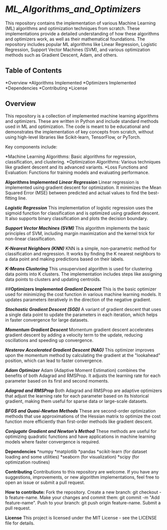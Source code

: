 # ***ML_Algorithms_and_Optimizers***


This repository contains the implementation of various Machine Learning (ML) algorithms and optimization techniques from scratch. These implementations provide a detailed understanding of how these algorithms and optimizers work, as well as their mathematical foundations. The repository includes popular ML algorithms like Linear Regression, Logistic Regression, Support Vector Machines (SVM), and various optimization methods such as Gradient Descent, Adam, and others.

## **Table of Contents**

*Overview
*Algorithms Implemented
*Optimizers Implemented
*Dependencies
*Contributing
*License



## **Overview**
This repository is a collection of implemented machine learning algorithms and optimizers. These are written in Python and include standard methods used in ML and optimization. The code is meant to be educational and demonstrates the implementation of key concepts from scratch, without using high-level libraries like Scikit-learn, TensorFlow, or PyTorch.

Key components include:

*Machine Learning Algorithms: Basic algorithms for regression, classification, and clustering.
*Optimization Algorithms: Various techniques like gradient descent and its advanced variants.
*Loss Functions and Evaluation: Functions for training models and evaluating performance.

**Algorithms Implemented**
***Linear Regression***
Linear regression is implemented using gradient descent for optimization. It minimizes the Mean Squared Error (MSE) between predicted and actual values to find the best-fitting line.

***Logistic Regression***
This implementation of logistic regression uses the sigmoid function for classification and is optimized using gradient descent. It also supports binary classification and plots the decision boundary.

***Support Vector Machines (SVM)***
This algorithm implements the basic principles of SVM, including margin maximization and the kernel trick for non-linear classification.

***K-Nearest Neighbors (KNN)***
KNN is a simple, non-parametric method for classification and regression. It works by finding the K nearest neighbors to a data point and making predictions based on their labels.

***K-Means Clustering***
This unsupervised algorithm is used for clustering data points into K clusters. The implementation includes steps like assigning data points to clusters and updating centroids.

##**Optimizers Implemented**
***Gradient Descent***
This is the basic optimizer used for minimizing the cost function in various machine learning models. It updates parameters iteratively in the direction of the negative gradient.

***Stochastic Gradient Descent (SGD)***
A variant of gradient descent that uses a single data point to update the parameters in each iteration, which helps in faster convergence for large datasets.

***Momentum Gradient Descent***
Momentum gradient descent accelerates gradient descent by adding a velocity term to the update, reducing oscillations and speeding up convergence.

***Nesterov Accelerated Gradient Descent (NAG)***
This optimizer improves upon the momentum method by calculating the gradient at the "lookahead" position, which can lead to faster convergence.

***Adam Optimizer***
Adam (Adaptive Moment Estimation) combines the benefits of both Adagrad and RMSProp. It adjusts the learning rate for each parameter based on its first and second moments.

***Adagrad and RMSProp***
Both Adagrad and RMSProp are adaptive optimizers that adjust the learning rate for each parameter based on its historical gradient, making them useful for sparse data or large-scale datasets.

***BFGS and Quasi-Newton Methods***
These are second-order optimization methods that use approximations of the Hessian matrix to optimize the cost function more efficiently than first-order methods like gradient descent.

***Conjugate Gradient and Newton’s Method***
These methods are useful for optimizing quadratic functions and have applications in machine learning models where faster convergence is required.



**Dependencies**
*numpy
*matplotlib
*pandas
*scikit-learn (for dataset loading and some utilities)
*seaborn (for visualization)
*scipy (for optimization routines)

**Contributing**
Contributions to this repository are welcome. If you have any suggestions, improvements, or new algorithm implementations, feel free to open an issue or submit a pull request.

**How to contribute:**
Fork the repository.
Create a new branch: git checkout -b feature-name.
Make your changes and commit them: git commit -m "Add feature-name".
Push to your branch: git push origin feature-name.
Submit a pull request.

**License**
This project is licensed under the MIT License - see the LICENSE file for details.
